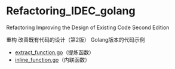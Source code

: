 # Refactoring_IDEC_golang

Refactoring Improving the Design of Existing Code Second Edition

重构 改善既有代码的设计（第2版） Golang版本的代码示例

- [extract_function.go](https://github.com/dgqypl/Refactoring_IDEC_golang/blob/main/extract/function/extract_function.go)（提炼函数）
- [inline_function.go](https://github.com/dgqypl/Refactoring_IDEC_golang/blob/main/inline/function/inline_function.go)（内联函数）